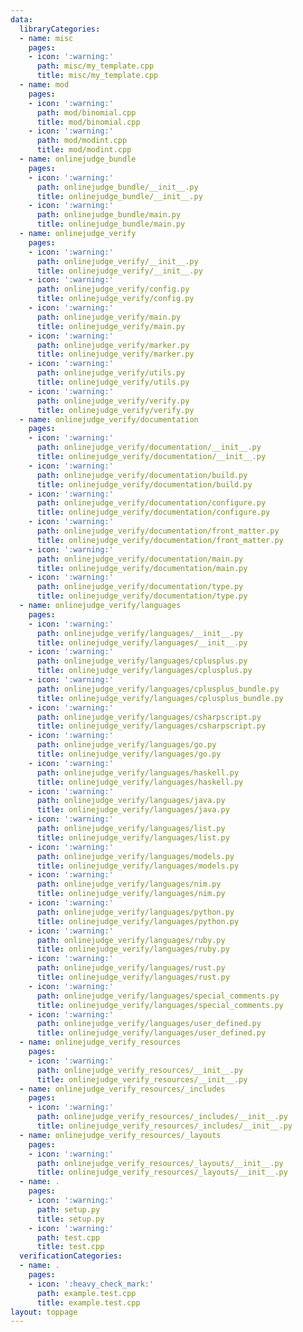 ```yaml
---
data:
  libraryCategories:
  - name: misc
    pages:
    - icon: ':warning:'
      path: misc/my_template.cpp
      title: misc/my_template.cpp
  - name: mod
    pages:
    - icon: ':warning:'
      path: mod/binomial.cpp
      title: mod/binomial.cpp
    - icon: ':warning:'
      path: mod/modint.cpp
      title: mod/modint.cpp
  - name: onlinejudge_bundle
    pages:
    - icon: ':warning:'
      path: onlinejudge_bundle/__init__.py
      title: onlinejudge_bundle/__init__.py
    - icon: ':warning:'
      path: onlinejudge_bundle/main.py
      title: onlinejudge_bundle/main.py
  - name: onlinejudge_verify
    pages:
    - icon: ':warning:'
      path: onlinejudge_verify/__init__.py
      title: onlinejudge_verify/__init__.py
    - icon: ':warning:'
      path: onlinejudge_verify/config.py
      title: onlinejudge_verify/config.py
    - icon: ':warning:'
      path: onlinejudge_verify/main.py
      title: onlinejudge_verify/main.py
    - icon: ':warning:'
      path: onlinejudge_verify/marker.py
      title: onlinejudge_verify/marker.py
    - icon: ':warning:'
      path: onlinejudge_verify/utils.py
      title: onlinejudge_verify/utils.py
    - icon: ':warning:'
      path: onlinejudge_verify/verify.py
      title: onlinejudge_verify/verify.py
  - name: onlinejudge_verify/documentation
    pages:
    - icon: ':warning:'
      path: onlinejudge_verify/documentation/__init__.py
      title: onlinejudge_verify/documentation/__init__.py
    - icon: ':warning:'
      path: onlinejudge_verify/documentation/build.py
      title: onlinejudge_verify/documentation/build.py
    - icon: ':warning:'
      path: onlinejudge_verify/documentation/configure.py
      title: onlinejudge_verify/documentation/configure.py
    - icon: ':warning:'
      path: onlinejudge_verify/documentation/front_matter.py
      title: onlinejudge_verify/documentation/front_matter.py
    - icon: ':warning:'
      path: onlinejudge_verify/documentation/main.py
      title: onlinejudge_verify/documentation/main.py
    - icon: ':warning:'
      path: onlinejudge_verify/documentation/type.py
      title: onlinejudge_verify/documentation/type.py
  - name: onlinejudge_verify/languages
    pages:
    - icon: ':warning:'
      path: onlinejudge_verify/languages/__init__.py
      title: onlinejudge_verify/languages/__init__.py
    - icon: ':warning:'
      path: onlinejudge_verify/languages/cplusplus.py
      title: onlinejudge_verify/languages/cplusplus.py
    - icon: ':warning:'
      path: onlinejudge_verify/languages/cplusplus_bundle.py
      title: onlinejudge_verify/languages/cplusplus_bundle.py
    - icon: ':warning:'
      path: onlinejudge_verify/languages/csharpscript.py
      title: onlinejudge_verify/languages/csharpscript.py
    - icon: ':warning:'
      path: onlinejudge_verify/languages/go.py
      title: onlinejudge_verify/languages/go.py
    - icon: ':warning:'
      path: onlinejudge_verify/languages/haskell.py
      title: onlinejudge_verify/languages/haskell.py
    - icon: ':warning:'
      path: onlinejudge_verify/languages/java.py
      title: onlinejudge_verify/languages/java.py
    - icon: ':warning:'
      path: onlinejudge_verify/languages/list.py
      title: onlinejudge_verify/languages/list.py
    - icon: ':warning:'
      path: onlinejudge_verify/languages/models.py
      title: onlinejudge_verify/languages/models.py
    - icon: ':warning:'
      path: onlinejudge_verify/languages/nim.py
      title: onlinejudge_verify/languages/nim.py
    - icon: ':warning:'
      path: onlinejudge_verify/languages/python.py
      title: onlinejudge_verify/languages/python.py
    - icon: ':warning:'
      path: onlinejudge_verify/languages/ruby.py
      title: onlinejudge_verify/languages/ruby.py
    - icon: ':warning:'
      path: onlinejudge_verify/languages/rust.py
      title: onlinejudge_verify/languages/rust.py
    - icon: ':warning:'
      path: onlinejudge_verify/languages/special_comments.py
      title: onlinejudge_verify/languages/special_comments.py
    - icon: ':warning:'
      path: onlinejudge_verify/languages/user_defined.py
      title: onlinejudge_verify/languages/user_defined.py
  - name: onlinejudge_verify_resources
    pages:
    - icon: ':warning:'
      path: onlinejudge_verify_resources/__init__.py
      title: onlinejudge_verify_resources/__init__.py
  - name: onlinejudge_verify_resources/_includes
    pages:
    - icon: ':warning:'
      path: onlinejudge_verify_resources/_includes/__init__.py
      title: onlinejudge_verify_resources/_includes/__init__.py
  - name: onlinejudge_verify_resources/_layouts
    pages:
    - icon: ':warning:'
      path: onlinejudge_verify_resources/_layouts/__init__.py
      title: onlinejudge_verify_resources/_layouts/__init__.py
  - name: .
    pages:
    - icon: ':warning:'
      path: setup.py
      title: setup.py
    - icon: ':warning:'
      path: test.cpp
      title: test.cpp
  verificationCategories:
  - name: .
    pages:
    - icon: ':heavy_check_mark:'
      path: example.test.cpp
      title: example.test.cpp
layout: toppage
---
```

